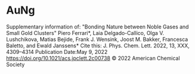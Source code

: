 # AuNg
Supplementary information of: 
"Bonding Nature between Noble Gases and Small Gold Clusters"
Piero Ferrari*, Laia Delgado-Callico, Olga V. Lushchikova, Matias Bejide, Frank J. Wensink, Joost M. Bakker, Francesca Baletto, and Ewald Janssens*
Cite this: J. Phys. Chem. Lett. 2022, 13, XXX, 4309–4314
Publication Date:May 9, 2022
https://doi.org/10.1021/acs.jpclett.2c00738
© 2022 American Chemical Society
